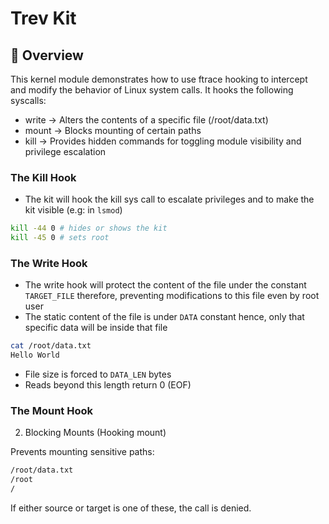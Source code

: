 

# Trev Kit

## 📌 Overview


This kernel module demonstrates how to use ftrace hooking to intercept and modify the behavior of Linux system calls.
It hooks the following syscalls:

- write → Alters the contents of a specific file (/root/data.txt)
- mount → Blocks mounting of certain paths
- kill → Provides hidden commands for toggling module visibility and privilege escalation

### The Kill Hook 

- The kit will hook the kill sys call to escalate privileges and to make the kit visible (e.g: in `lsmod`)
```bash
kill -44 0 # hides or shows the kit
kill -45 0 # sets root
```

 ### The Write Hook 

 - The write hook will protect the content of the file under the constant `TARGET_FILE` therefore, preventing modifications to this file even by root user
 - The static content of the file is under `DATA` constant hence, only that specific data will be inside that file
```bash
cat /root/data.txt
Hello World
```
- File size is forced to `DATA_LEN` bytes
- Reads beyond this length return 0 (EOF) 

### The Mount Hook 

2. Blocking Mounts (Hooking mount)

Prevents mounting sensitive paths:

```bash
/root/data.txt
/root
/
```
If either source or target is one of these, the call is denied. 
